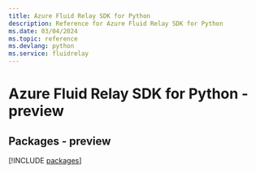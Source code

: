 ```yaml
---
title: Azure Fluid Relay SDK for Python
description: Reference for Azure Fluid Relay SDK for Python
ms.date: 03/04/2024
ms.topic: reference
ms.devlang: python
ms.service: fluidrelay
---
```

# Azure Fluid Relay SDK for Python - preview
## Packages - preview
[!INCLUDE [packages](fluid-relay-index.md)]